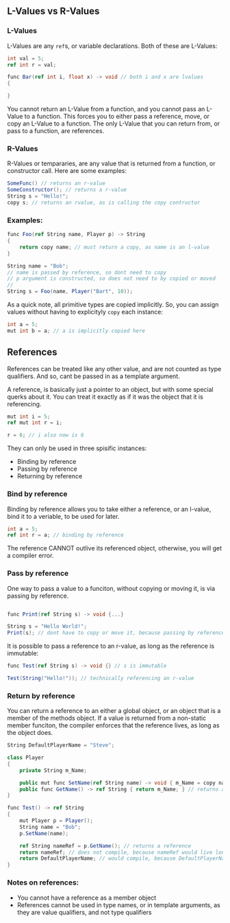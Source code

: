## L-Values vs R-Values

### L-Values
L-Values are any `ref`s, or variable declarations. Both of these are L-Values:
```cs
int val = 5;
ref int r = val;

func Bar(ref int i, float x) -> void // both i and x are lvalues
{

}
```
You cannot return an L-Value from a function, and you cannot pass an L-Value to a function. This forces you to either pass a reference, move, or copy an L-Value to a function. The only L-Value that you can return from, or pass to a function, are references.


### R-Values
R-Values or tempararies, are any value that is returned from a function, or constructor call. Here are some examples:

```cs
SomeFunc() // returns an r-value
SomeConstructor(); // returns a r-value
String s = "Hello!";
copy s; // returns an rvalue, as is calling the copy contructor
```

### Examples:
```cs
func Foo(ref String name, Player p) -> String
{
    return copy name; // must return a copy, as name is an l-value
}

String name = "Bob";
// name is passed by reference, so dont need to copy
// p argument is constructed, so does not need to by copied or moved
// 
String s = Foo(name, Player("Bart", 10));
```

As a quick note, all primitive types are copied implicitly. So, you can assign values without having to explicityly `copy` each instance:
```cs
int a = 5;
mut int b = a; // a is implicitly copied here
```


## References
References can be treated like any other value, and are not counted as type qualifiers. And so, cant be passed in as a template argument.

A reference, is basically just a pointer to an object, but with some special querks about it. You can treat it exactly as if it was the object that it is referencing.

```cs
mut int i = 5;
ref mut int r = i;

r = 6; // i also now is 6
```

They can only be used in three spisific instances:
- Binding by reference
- Passing by reference
- Returning by reference


### Bind by reference
Binding by reference allows you to take either a reference, or an l-value, bind it to a veriable, to be used for later.
```cs
int a = 5;
ref int r = a; // binding by reference
```
The reference CANNOT outlive its referenced object, otherwise, you will get a compiler error.

### Pass by reference
One way to pass a value to a funciton, without copying or moving it, is via passing by reference.
```cs

func Print(ref String s) -> void {...}

String s = "Hello World!";
Print(s); // dont have to copy or move it, because passing by reference
```
It is possible to pass a reference to an r-value, as long as the reference is immutable:
```cs
func Test(ref String s) -> void {} // s is immutable

Test(String("Hello!")); // technically referencing an r-value
```

### Return by reference
You can return a reference to an either a global object, or an object that is a member of the methods object. If a value is returned from a non-static member funciton, the compiler enforces that the reference lives, as long as the object does.

```cs
String DefaultPlayerName = "Steve";

class Player
{
    private String m_Name;

    public mut func SetName(ref String name) -> void { m_Name = copy name; }
    public func GetName() -> ref String { return m_Name; } // returns a reference
}

func Test() -> ref String
{
    mut Player p = Player();
    String name = "Bob";
    p.SetName(name);

    ref String nameRef = p.GetName(); // returns a reference
    return nameRef; // does not compile, because nameRef would live longer than its owner
    return DefaultPlayerName; // would compile, because DefaultPlayerName is a global
}

```

### Notes on references:
- You cannot have a reference as a member object
- References cannot be used in type names, or in template arguments, as they are value qualifiers, and not type qualifiers